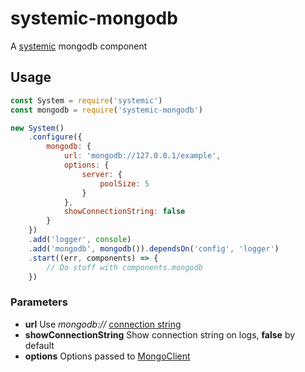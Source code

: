 # systemic-mongodb
A [systemic](https://github.com/guidesmiths/systemic) mongodb component

## Usage
```js
const System = require('systemic')
const mongodb = require('systemic-mongodb')

new System()
    .configure({
        mongodb: {
            url: 'mongodb://127.0.0.1/example',
            options: {
                server: {
                    poolSize: 5
                }
            },
            showConnectionString: false 
        }
    })
    .add('logger', console)
    .add('mongodb', mongodb()).dependsOn('config', 'logger')
    .start((err, components) => {
        // Do stuff with components.mongodb
    })
```

### Parameters
- **url** Use *mongodb://* [connection string](https://docs.mongodb.com/manual/reference/connection-string/)
- **showConnectionString** Show connection string on logs, **false** by default
- **options** Options passed to [MongoClient](https://mongodb.github.io/node-mongodb-native/api-generated/mongoclient.html)
